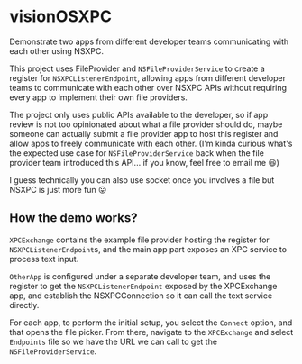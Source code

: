 # visionOSXPC

Demonstrate two apps from different developer teams communicating with each other using NSXPC.

This project uses FileProvider and `NSFileProviderService` to create a register for `NSXPCListenerEndpoint`, allowing apps from different developer teams to communicate with each other over NSXPC APIs without requiring every app to implement their own file providers.

The project only uses public APIs available to the developer, so if app review is not too opinionated about what a file provider should do, maybe someone can actually submit a file provider app to host this register and allow apps to freely communicate with each other. (I'm kinda curious what's the expected use case for `NSFileProviderService` back when the file provider team introduced this API... if you know, feel free to email me 😆)

I guess technically you can also use socket once you involves a file but NSXPC is just more fun 😛

## How the demo works?

`XPCExchange` contains the example file provider hosting the register for `NSXPCListenerEndpoint`s, and the main app part exposes an XPC service to process text input.

`OtherApp` is configured under a separate developer team, and uses the register to get the `NSXPCListenerEndpoint` exposed by the XPCExchange app, and establish the NSXPCConnection so it can call the text service directly.

For each app, to perform the initial setup, you select the `Connect` option, and that opens the file picker. From there, navigate to the `XPCExchange` and select `Endpoints` file so we have the URL we can call to get the `NSFileProviderService`.

